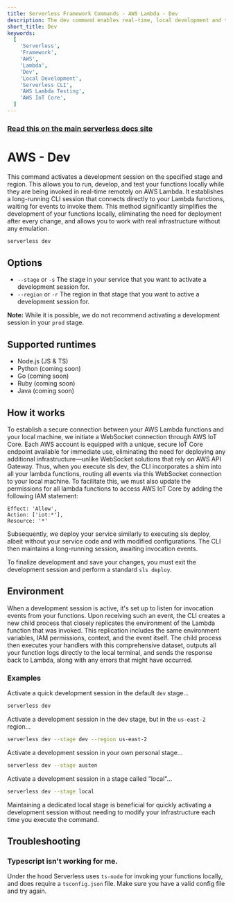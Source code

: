 ```yaml
---
title: Serverless Framework Commands - AWS Lambda - Dev
description: The dev command enables real-time, local development and testing of AWS Lambda functions without frequent redeployments or the need for emulation.
short_title: Dev
keywords:
  [
    'Serverless',
    'Framework',
    'AWS',
    'Lambda',
    'Dev',
    'Local Development',
    'Serverless CLI',
    'AWS Lambda Testing',
    'AWS IoT Core',
  ]
---
```


<!-- DOCS-SITE-LINK:START automatically generated  -->

### [Read this on the main serverless docs site](https://www.serverless.com/framework/docs/providers/aws/cli-reference/dev)

<!-- DOCS-SITE-LINK:END -->

# AWS - Dev

This command activates a development session on the specified stage and region. This allows you to run, develop, and test your functions locally while they are being invoked in real-time remotely on AWS Lambda. It establishes a long-running CLI session that connects directly to your Lambda functions, waiting for events to invoke them. This method significantly simplifies the development of your functions locally, eliminating the need for deployment after every change, and allows you to work with real infrastructure without any emulation.

```bash
serverless dev
```

## Options

- `--stage` or `-s` The stage in your service that you want to activate a development session for.
- `--region` or `-r` The region in that stage that you want to active a development session for.

**Note:** While it is possible, we do not recommend activating a development session in your `prod` stage.

## Supported runtimes

- Node.js (JS & TS)
- Python (coming soon)
- Go (coming soon)
- Ruby (coming soon)
- Java (coming soon)

## How it works

To establish a secure connection between your AWS Lambda functions and your local machine, we initiate a WebSocket connection through AWS IoT Core. Each AWS account is equipped with a unique, secure IoT Core endpoint available for immediate use, eliminating the need for deploying any additional infrastructure—unlike WebSocket solutions that rely on AWS API Gateway. Thus, when you execute sls dev, the CLI incorporates a shim into all your lambda functions, routing all events via this WebSocket connection to your local machine. To facilitate this, we must also update the permissions for all lambda functions to access AWS IoT Core by adding the following IAM statement:

```
Effect: 'Allow',
Action: ['iot:*'],
Resource: '*'
```

Subsequently, we deploy your service similarly to executing sls deploy, albeit without your service code and with modified configurations. The CLI then maintains a long-running session, awaiting invocation events.

To finalize development and save your changes, you must exit the development session and perform a standard `sls deploy`.

## Environment

When a development session is active, it's set up to listen for invocation events from your functions. Upon receiving such an event, the CLI creates a new child process that closely replicates the environment of the Lambda function that was invoked. This replication includes the same environment variables, IAM permissions, context, and the event itself. The child process then executes your handlers with this comprehensive dataset, outputs all your function logs directly to the local terminal, and sends the response back to Lambda, along with any errors that might have occurred.

### Examples

Activate a quick development session in the default `dev` stage...

```bash
serverless dev
```

Activate a development session in the dev stage, but in the `us-east-2` region...

```bash
serverless dev --stage dev --region us-east-2

```

Activate a development session in your own personal stage...

```bash
serverless dev --stage austen

```

Activate a development session in a stage called "local"...

```bash
serverless dev --stage local
```

Maintaining a dedicated local stage is beneficial for quickly activating a development session without needing to modify your infrastructure each time you execute the command.

## Troubleshooting

### Typescript isn't working for me.

Under the hood Serverless uses `ts-node` for invoking your functions locally, and does require a `tsconfig.json` file. Make sure you have a valid config file and try again.
